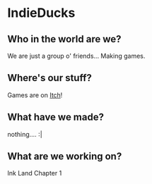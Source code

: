 # IndieDucks

## Who in the world are we?
We are just a group o' friends... Making games.

## Where's our stuff?
Games are on [Itch](https://floaty-horizon-official.itch.io/)!

## What have we made?
nothing.... :|

## What are we working on?
Ink Land Chapter 1
